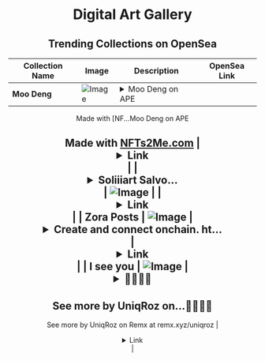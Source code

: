 <div align="center">

# Digital Art Gallery

## Trending Collections on OpenSea

| Collection Name                       | Image                                                                                     | Description                       | OpenSea Link                                                                                          |
|---------------------------------------|-------------------------------------------------------------------------------------------|-----------------------------------|--------------------------------------------------------------------------------------------------------|
| **Moo Deng** | ![Image](https://i.seadn.io/s/raw/files/762405d91025d13f59776919f71951ed.jpg?w=500&auto=format?w=200&auto=format) | <details><summary>Moo Deng on APE

Made with [NF...</summary>Moo Deng on APE

Made with [NFTs2Me.com](https://nfts2me.com/)</details> | <details><summary>Link</summary>[Moo Deng](https://opensea.io/collection/moo-deng-16)</details> |
| **<details><summary>Soliiiart Salvo...</summary>Soliiiart Salvor</details>** | ![Image](https://i.seadn.io/s/raw/files/db788a8941256d30557cab17cae9b182.png?w=500&auto=format?w=200&auto=format) |  | <details><summary>Link</summary>[Soliiiart Salvor](https://opensea.io/collection/soliiiart-salvor)</details> |
| **Zora Posts** | ![Image](https://i.seadn.io/s/raw/files/9827e57ed18aafc86ab85ec6013364fc.jpg?w=500&auto=format?w=200&auto=format) | <details><summary>Create and connect onchain. ht...</summary>Create and connect onchain. https://zora.co</details> | <details><summary>Link</summary>[Zora Posts](https://opensea.io/collection/zora-posts-19458)</details> |
| **I see you** | ![Image](https://i.seadn.io/s/raw/files/2f9891d0e3714ce9ed8c7b42c4a55f68.webp?w=500&auto=format?w=200&auto=format) | <details><summary>👀🌸🌸👀
--
See more by UniqRoz on...</summary>👀🌸🌸👀
--
See more by UniqRoz on Remx at remx.xyz/uniqroz</details> | <details><summary>Link</summary>[I see you](https://opensea.io/collection/i-see-you-43)</details> |

</div>